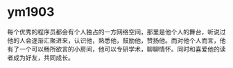 # ym1903
每个优秀的程序员都会有个人独占的一方网络空间，那里是他个人的舞台，听说过他的人会逐渐汇聚进来，认识他，熟悉他，鼓励他，赞扬他。而对他个人而言，他有了一个可以畅所欲言的小房间，他可以专研学术，聊聊情怀。同时和喜爱他的读者成为好友，共同成长。
